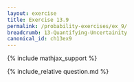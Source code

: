 ```yaml
---
layout: exercise
title: Exercise 13.9
permalink: /probability-exercises/ex_9/
breadcrumb: 13-Quantifying-Uncertainity
canonical_id: ch13ex9
---
```


{% include mathjax_support %}
<div id="hiddden">{% include_relative question.md %}</div>